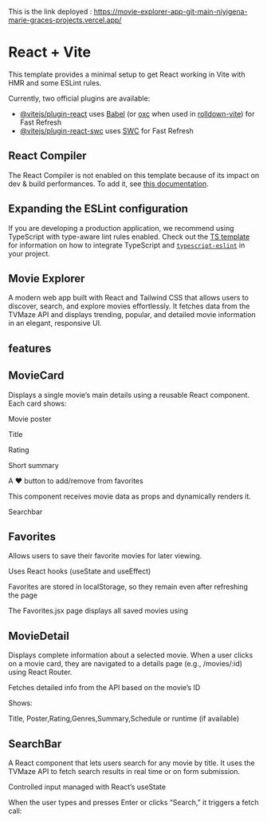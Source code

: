This is the link deployed : https://movie-explorer-app-git-main-niyigena-marie-graces-projects.vercel.app/




# React + Vite

This template provides a minimal setup to get React working in Vite with HMR and some ESLint rules.

Currently, two official plugins are available:

- [@vitejs/plugin-react](https://github.com/vitejs/vite-plugin-react/blob/main/packages/plugin-react) uses [Babel](https://babeljs.io/) (or [oxc](https://oxc.rs) when used in [rolldown-vite](https://vite.dev/guide/rolldown)) for Fast Refresh
- [@vitejs/plugin-react-swc](https://github.com/vitejs/vite-plugin-react/blob/main/packages/plugin-react-swc) uses [SWC](https://swc.rs/) for Fast Refresh

## React Compiler

The React Compiler is not enabled on this template because of its impact on dev & build performances. To add it, see [this documentation](https://react.dev/learn/react-compiler/installation).

## Expanding the ESLint configuration

If you are developing a production application, we recommend using TypeScript with type-aware lint rules enabled. Check out the [TS template](https://github.com/vitejs/vite/tree/main/packages/create-vite/template-react-ts) for information on how to integrate TypeScript and [`typescript-eslint`](https://typescript-eslint.io) in your project.


## Movie Explorer

A modern web app built with React and Tailwind CSS that allows users to discover, search, and explore movies effortlessly. It fetches data from the TVMaze API and displays trending, popular, and detailed movie information in an elegant, responsive UI.


## features

## MovieCard
Displays a single movie’s main details using a reusable React component.
Each card shows:

Movie poster

Title

Rating

Short summary

A ❤️ button to add/remove from favorites

This component receives movie data as props and dynamically renders it.

Searchbar

## Favorites

Allows users to save their favorite movies for later viewing.

Uses React hooks (useState and useEffect)

Favorites are stored in localStorage, so they remain even after refreshing the page

The Favorites.jsx page displays all saved movies using <MovieCard />

## MovieDetail

Displays complete information about a selected movie.
When a user clicks on a movie card, they are navigated to a details page (e.g., /movies/:id) using React Router.

Fetches detailed info from the API based on the movie’s ID

Shows:

Title, Poster,Rating,Genres,Summary,Schedule or runtime (if available)


## SearchBar 
A React component that lets users search for any movie by title.
It uses the TVMaze API to fetch search results in real time or on form submission.

Controlled input managed with React’s useState

When the user types and presses Enter or clicks “Search,” it triggers a fetch call:
